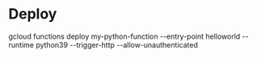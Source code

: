# Deploy

gcloud functions deploy my-python-function --entry-point helloworld --runtime python39 --trigger-http --allow-unauthenticated